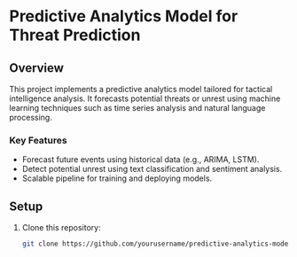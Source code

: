 # Predictive Analytics Model for Threat Prediction

## Overview
This project implements a predictive analytics model tailored for tactical intelligence analysis. It forecasts potential threats or unrest using machine learning techniques such as time series analysis and natural language processing.

### Key Features
- Forecast future events using historical data (e.g., ARIMA, LSTM).
- Detect potential unrest using text classification and sentiment analysis.
- Scalable pipeline for training and deploying models.

## Setup
1. Clone this repository:
   ```bash
   git clone https://github.com/yourusername/predictive-analytics-model.git
   

